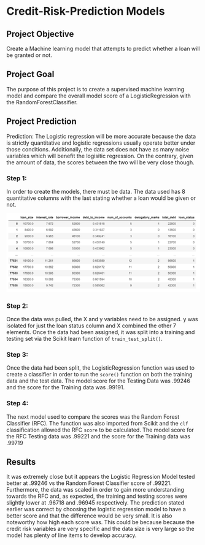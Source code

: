 # Credit-Risk-Prediction Models

## Project Objective
Create a Machine learning model that attempts to predict whether a loan will be granted or not. 

## Project Goal
The purpose of this project is to create a supervised machine learning model and compare the overall model score of a LogisticRegression with the RandomForestClassifier. 

## Project Prediction
Prediction: The Logistic regression will be more accurate because the data is strictly quantitative and logistic regressions usually operate better under those conditions. Additionally, the data set does not have as many noise variables which will benefit the logisitic regression. On the contrary, given the amount of data, the scores between the two will be very close though.

### Step 1:
In order to create the models, there must be data. The data used has 8 quantitative columns with the last stating whether a loan would be given or not. 

!["Data"](Images/Data_set.png)

### Step 2:
Once the data was pulled, the X and y variables need to be assigned. y was isolated for just the loan status column and X combined the other 7 elements. Once the data had been assigned, it was split into a training and testing set via the Scikit learn function of `train_test_split()`.

### Step 3:
Once the data had been split, the LogisticRegression function was used to create a classifier in order to run the `score()` function on both the training data and the test data. The model score for the Testing Data was .99246 and the score for the Training data was .99191.

### Step 4:

The next model used to compare the scores was the Random Forest Classifier (RFC). The function was also imported from Scikit and the `clf` classification allowed the RFC `score` to be calculated. The model score for the RFC Testing data was .99221 and the score for the Training data was .99719

## Results

It was extremely close but it appears the Logistic Regression Model tested better at .99246 vs the Random Forest Classifier score of .99221. Furthermore, the data was scaled in order to gain more understanding towards the RFC and, as expected, the training and testing scores were slightly lower at .96718 and .96945 respectively. The prediction stated earlier was correct by choosing the logistic regression model to have a better score and that the difference would be very small. It is also noteworthy how high each score was. This could be because because the credit risk variables are very specific and the data size is very large so the model has plenty of line items to develop accuracy.